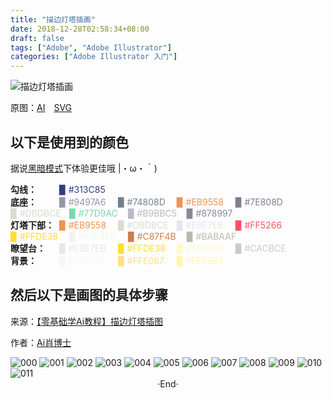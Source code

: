```yaml
---
title: "描边灯塔插画"
date: 2018-12-28T02:58:34+08:00
draft: false
tags: ["Adobe", "Adobe Illustrator"]
categories: ["Adobe Illustrator 入门"]
---
```

<!-- 
<img alt="" src="https://mogeko.github.io/images/041/" >
<span class="spoiler" ></span>
&emsp;&emsp;
 -->

![描边灯塔插画](https://mogeko.github.io/images/041/Lighthouse.png)

原图：[AI](https://mogeko.github.io/images/041/Lighthouse.ai)&emsp;[SVG](https://mogeko.github.io/images/041/Lighthouse.svg)

## 以下是使用到的颜色

据说<a href="javascript:void(0);" class="theme-switch">黑暗模式</a>下体验更佳哦  |・ω・｀)

<div>
<b style="width:74px;display:inline-block">勾线：</b>
<span style="width:90px;display:inline-block;color:#313C85">▉ #313C85</span>
<span style="color:#ffffff">结果关灯后右看不清 #313C85 了_(:з」∠)_</span><br>
<b style="width:74px;display:inline-block">底座：</b>
<span style="width:90px;display:inline-block;color:#9497A6">▉ #9497A6</span>
<span style="width:90px;display:inline-block;color:#74808D">▉ #74808D</span>
<span style="width:90px;display:inline-block;color:#EB9558">▉ #EB9558</span>
<span style="width:90px;display:inline-block;color:#7E808D">▉ #7E808D</span>
<span style="width:90px;display:inline-block;color:#DBDBCE">▉ #DBDBCE</span>
<span style="width:90px;display:inline-block;color:#77D9AC">▉ #77D9AC</span>
<span style="width:90px;display:inline-block;color:#B9BBC5">▉ #B9BBC5</span>
<span style="width:90px;display:inline-block;color:#878997">▉ #878997</span><br>
<b style="width:74px;display:inline-block">灯塔下部：</b>
<span style="width:90px;display:inline-block;color:#EB9558">▉ #EB9558</span>
<span style="width:90px;display:inline-block;color:#DBDBCE">▉ #DBDBCE</span>
<span style="width:90px;display:inline-block;color:#E6E7EB">▉ #E6E7EB</span>
<span style="width:90px;display:inline-block;color:#FF5266">▉ #FF5266</span>
<span style="width:90px;display:inline-block;color:#FFDE38">▉ #FFDE38</span>
<span style="width:90px;display:inline-block;color:#F2F2EE">▉ #F2F2EE</span>
<span style="width:90px;display:inline-block;color:#C87F4B">▉ #C87F4B</span>
<span style="width:90px;display:inline-block;color:#BABAAF">▉ #BABAAF</span><br>
<b style="width:74px;display:inline-block">瞭望台：</b>
<span style="width:90px;display:inline-block;color:#E6E7EB">▉ #E6E7EB</span>
<span style="width:90px;display:inline-block;color:#FFDE38">▉ #FFDE38</span>
<span style="width:90px;display:inline-block;color:#FFF8CC">▉ #FFF8CC</span>
<span style="width:90px;display:inline-block;color:#CACBCE">▉ #CACBCE</span><br>
<b style="width:74px;display:inline-block">背景：</b>
<span style="width:90px;display:inline-block;color:#F5F7F9">▉ #F5F7F9</span>
<span style="width:90px;display:inline-block;color:#FFE087">▉ #FFE087</span>
<span style="width:90px;display:inline-block;color:#FFF5B3">▉ #FFF5B3</span><br>
</div>


## 然后以下是画图的具体步骤

来源：[【零基础学Ai教程】描边灯塔插图](https://www.zcool.com.cn/article/ZODQwOTYw.html)

作者：[Ai肖博士](https://www.zcool.com.cn/u/14824754)

<img alt="000" src="https://mogeko.github.io/images/041/000.jpg" >

<img alt="001" src="https://mogeko.github.io/images/041/001.jpg" >

<img alt="002" src="https://mogeko.github.io/images/041/002.jpg" >

<img alt="003" src="https://mogeko.github.io/images/041/003.jpg" >

<img alt="004" src="https://mogeko.github.io/images/041/004.jpg" >

<img alt="005" src="https://mogeko.github.io/images/041/005.jpg" >

<img alt="006" src="https://mogeko.github.io/images/041/006.jpg" >

<img alt="007" src="https://mogeko.github.io/images/041/007.jpg" >

<img alt="008" src="https://mogeko.github.io/images/041/008.jpg" >

<img alt="009" src="https://mogeko.github.io/images/041/009.jpg" >

<img alt="010" src="https://mogeko.github.io/images/041/010.jpg" >

<img alt="011" src="https://mogeko.github.io/images/041/011.jpg" >





<br>

<center>  ·End·  </center>